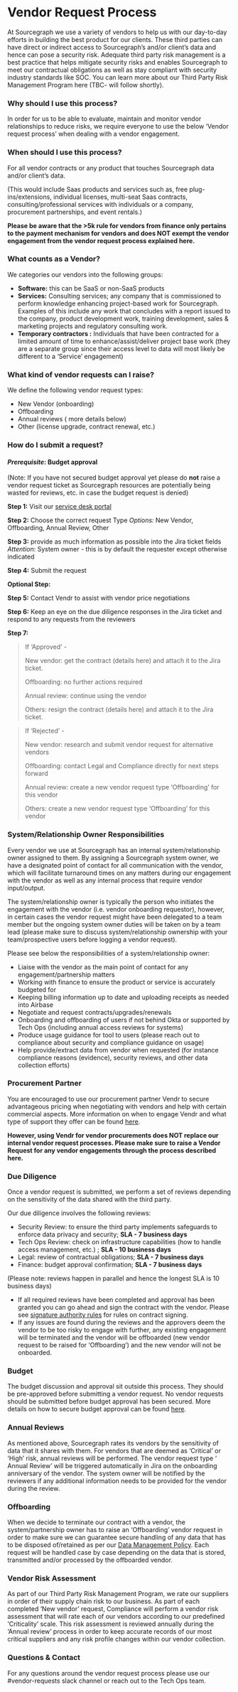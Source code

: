 # Vendor Request Process

At Sourcegraph we use a variety of vendors to help us with our day-to-day efforts in building the best product for our clients. These third parties can have direct or indirect access to Sourcegraph’s and/or client’s data and hence can pose a security risk. Adequate third party risk management is a best practice that helps mitigate security risks and enables Sourcegraph to meet our contractual obligations as well as stay compliant with security industry standards like SOC. You can learn more about our Third Party Risk Management Program here (TBC- will follow shortly).

### Why should I use this process?

In order for us to be able to evaluate, maintain and monitor vendor relationships to reduce risks, we require everyone to use the below ‘Vendor request process’ when dealing with a vendor engagement.

### When should I use this process?

For all vendor contracts or any product that touches Sourcegraph data and/or client’s data.

(This would include Saas products and services such as, free plug-ins/extensions, individual licenses, multi-seat Saas contracts, consulting/professional services with individuals or a company, procurement partnerships, and event rentals.)

**Please be aware that the >5k rule for vendors from finance only pertains to the payment mechanism for vendors and does NOT exempt the vendor engagement from the vendor request process explained here.**

### What counts as a Vendor?

We categories our vendors into the following groups:

- **Software:** this can be SaaS or non-SaaS products
- **Services:** Consulting services; any company that is commissioned to perform knowledge enhancing project-based work for Sourcegraph. Examples of this include any work that concludes with a report issued to the company, product development work, training development, sales & marketing projects and regulatory consulting work.
- **Temporary contractors :** Individuals that have been contracted for a limited amount of time to enhance/assist/deliver project base work (they are a separate group since their access level to data will most likely be different to a ‘Service’ engagement)

### What kind of vendor requests can I raise?

We define the following vendor request types:

- New Vendor (onboarding)
- Offboarding
- Annual reviews ( more details below)
- Other (license upgrade, contract renewal, etc.)

### How do I submit a request?

#### _Prerequisite_: Budget approval

(Note: If you have not secured budget approval yet please do **not** raise a vendor request ticket as Sourcegraph resources are potentially being wasted for reviews, etc. in case the budget request is denied)

**Step 1:** Visit our [service desk portal](https://sourcegraph.atlassian.net/servicedesk/customer/portal/6)

**Step 2:** Choose the correct request Type
_Options:_ New Vendor, Offboarding, Annual Review, Other

**Step 3:** provide as much information as possible into the Jira ticket fields
_Attention_: System owner - this is by default the requester except otherwise indicated

**Step 4:** Submit the request

**Optional Step:**

**Step 5:** Contact Vendr to assist with vendor price negotiations

**Step 6:** Keep an eye on the due diligence responses in the Jira ticket and respond to any requests from the reviewers

**Step 7:**

> If ‘Approved’ -
>
> New vendor: get the contract (details here) and attach it to the Jira ticket.
>
> Offboarding: no further actions required
>
> Annual review: continue using the vendor
>
> Others: resign the contract (details here) and attach it to the Jira ticket.

> If ‘Rejected’ -
>
> New vendor: research and submit vendor request for alternative vendors
>
> Offboarding: contact Legal and Compliance directly for next steps forward
>
> Annual review: create a new vendor request type ‘Offboarding’ for this vendor
>
> Others: create a new vendor request type ‘Offboarding’ for this vendor

### System/Relationship Owner Responsibilities

Every vendor we use at Sourcegraph has an internal system/relationship owner assigned to them. By assigning a Sourcegraph system owner, we have a designated point of contact for all communication with the vendor, which will facilitate turnaround times on any matters during our engagement with the vendor as well as any internal process that require vendor input/output.

The system/relationship owner is typically the person who initiates the engagement with the vendor (i.e. vendor onboarding requestor), however, in certain cases the vendor request might have been delegated to a team member but the ongoing system owner duties will be taken on by a team lead (please make sure to discuss system/relationship ownership with your team/prospective users before logging a vendor request).

Please see below the responsibilities of a system/relationship owner:

- Liaise with the vendor as the main point of contact for any engagement/partnership matters
- Working with finance to ensure the product or service is accurately budgeted for
- Keeping billing information up to date and uploading receipts as needed into Airbase
- Negotiate and request contracts/upgrades/renewals
- Onboarding and offboarding of users if not behind Okta or supported by Tech Ops (including annual access reviews for systems)
- Produce usage guidance for tool to users (please reach out to compliance about security and compliance guidance on usage)
- Help provide/extract data from vendor when requested (for instance compliance reasons (evidence), security reviews, and other data collection efforts)

### Procurement Partner

You are encouraged to use our procurement partner Vendr to secure advantageous pricing when negotiating with vendors and help with certain commercial aspects. More information on when to engage Vendr and what type of support they offer can be found [here](../tools/Vendr/index.md).

**However, using Vendr for vendor procurements does NOT replace our internal vendor request processes. Please make sure to raise a Vendor Request for any vendor engagements through the process described here.**

### Due Diligence

Once a vendor request is submitted, we perform a set of reviews depending on the sensitivity of the data shared with the third party.

Our due diligence involves the following reviews:

- Security Review: to ensure the third party implements safeguards to enforce data privacy and security; **SLA - 7 business days**
- Tech Ops Review: check on infrastructure capabilities (how to handle access management, etc.) ; **SLA - 10 business days**
- Legal: review of contractual obligations; **SLA - 7 business days**
- Finance: budget approval confirmation; **SLA - 7 business days**

(Please note: reviews happen in parallel and hence the longest SLA is 10 business days)

- If all required reviews have been completed and approval has been granted you can go ahead and sign the contract with the vendor. Please see [signature authority rules](../../legal/process/ContractReviewandSignatureAuthorityPolicy.md) for rules on contract signing.
- If any issues are found during the reviews and the approvers deem the vendor to be too risky to engage with further, any existing engagement will be terminated and the vendor will be offboarded (new vendor request to be raised for ‘Offboarding’) and the new vendor will not be onboarded.

### Budget

The budget discussion and approval sit outside this process. They should be pre-approved before submitting a vendor request. No vendor requests should be submitted before budget approval has been secured. More details on how to secure budget approval can be found [here](../../finance/process/ap.md).

### Annual Reviews

As mentioned above, Sourcegraph rates its vendors by the sensitivity of data that it shares with them. For vendors that are deemed as ‘Critical’ or ‘High’ risk, annual reviews will be performed. The vendor request type ‘ Annual Review’ will be triggered automatically in Jira on the onboarding anniversary of the vendor. The system owner will be notified by the reviewers if any additional information needs to be provided for the vendor during the review.

### Offboarding

When we decide to terminate our contract with a vendor, the system/partnership owner has to raise an ‘Offboarding’ vendor request in order to make sure we can guarantee secure handling of any data that has to be disposed of/retained as per our [Data Management Policy](https://docs.google.com/document/d/1EteK_ftNhF8B_2G8BdSrW7xlehba_6yq/edit). Each request will be handled case by case depending on the data that is stored, transmitted and/or processed by the offboarded vendor.

### Vendor Risk Assessment

As part of our Third Party Risk Management Program, we rate our suppliers in order of their supply chain risk to our business. As part of each completed ‘New vendor’ request, Compliance will perform a vendor risk assessment that will rate each of our vendors according to our predefined ‘Criticality’ scale. This risk assessment is reviewed annually during the ‘Annual review’ process in order to keep accurate records of our most critical suppliers and any risk profile changes within our vendor collection.


### Questions & Contact

For any questions around the vendor request process please use our #vendor-requests slack channel or reach out to the Tech Ops team. 
